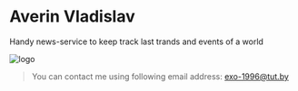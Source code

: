# Averin Vladislav
Handy news-service to keep track last trands and events of a world

![logo](http://storage3.static.itmages.ru/i/16/0909/h_1473431086_8270064_28ec693ddb.png "logo")

> You can contact me using following email address: 
exo-1996@tut.by
